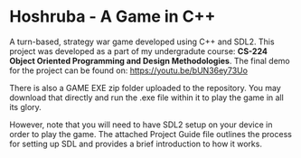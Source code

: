 # Hoshruba - A Game in C++

A turn-based, strategy war game developed using C++ and SDL2. This project was developed as a part of my undergradute course: **CS-224 Object Oriented Programming and Design Methodologies**. The final demo for the project can be found on: https://youtu.be/bUN36ey73Uo

There is also a GAME EXE zip folder uploaded to the repository. You may download that directly and run the .exe file within it to play the game in all its glory. 

However, note that you will need to have SDL2 setup on your device in order to play the game. The attached Project Guide file outlines the process for setting up SDL and provides a brief introduction to how it works.

